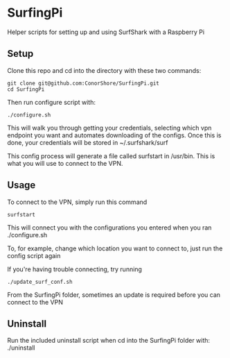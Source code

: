 # SurfingPi
Helper scripts for setting up and using SurfShark with a Raspberry Pi

## Setup
Clone this repo and cd into the directory with these two commands:

    git clone git@github.com:ConorShore/SurfingPi.git
    cd SurfingPi

Then run configure script with:
  
    ./configure.sh
   
This will walk you through getting your credentials, selecting which vpn endpoint you want and automates downloading of the configs.
Once this is done, your credentials will be stored in ~/.surfshark/surf

This config process will generate a file called surfstart in /usr/bin. This is what you will use to connect to the VPN. 

## Usage

To connect to the VPN, simply run this command

    surfstart
  
This will connect you with the configurations you entered when you ran ./configure.sh

To, for example, change which location you want to connect to, just run the config script again

If you're having trouble connecting, try running

    ./update_surf_conf.sh
   
From the SurfingPi folder, sometimes an update is required before you can connect to the VPN

## Uninstall

Run the included uninstall script when cd into the SurfingPi folder with:
    ./uninstall
